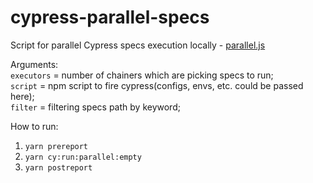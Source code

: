 # cypress-parallel-specs
Script for parallel Cypress specs execution locally - [parallel.js](cypress/scripts/parallel.js)

Arguments:  
`executors` = number of chainers which are picking specs to run;  
`script` = npm script to fire cypress(configs, envs, etc. could be passed here);  
`filter` = filtering specs path by keyword;  

How to run:  
1. ```yarn prereport```
2. ```yarn cy:run:parallel:empty```
3. ```yarn postreport```

